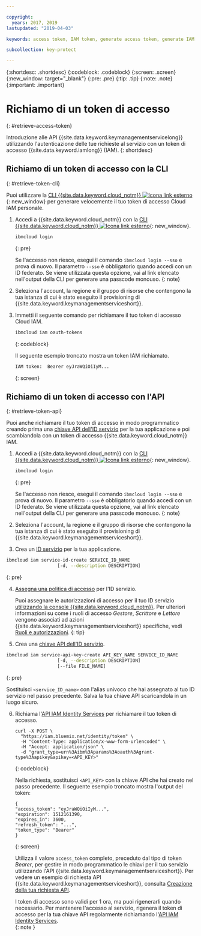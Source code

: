 ```yaml
---

copyright:
  years: 2017, 2019
lastupdated: "2019-04-03"

keywords: access token, IAM token, generate access token, generate IAM token, get access token, get IAM token, IAM token API, IAM token CLI

subcollection: key-protect

---
```


{:shortdesc: .shortdesc}
{:codeblock: .codeblock}
{:screen: .screen}
{:new_window: target="_blank"}
{:pre: .pre}
{:tip: .tip}
{:note: .note}
{:important: .important}

# Richiamo di un token di accesso
{: #retrieve-access-token}

Introduzione alle API {{site.data.keyword.keymanagementservicelong}} utilizzando l'autenticazione delle tue richieste al servizio con un token di accesso {{site.data.keyword.iamlong}} (IAM).
{: shortdesc}

## Richiamo di un token di accesso con la CLI
{: #retrieve-token-cli}

Puoi utilizzare la [CLI {{site.data.keyword.cloud_notm}} ![Icona link esterno](../../icons/launch-glyph.svg "Icona link esterno")](/docs/cli?topic=cloud-cli-ibmcloud-cli){: new_window} per generare velocemente il tuo token di accesso Cloud IAM personale.

1. Accedi a {{site.data.keyword.cloud_notm}} con la [CLI {{site.data.keyword.cloud_notm}} ![Icona link esterno](../../icons/launch-glyph.svg "Icona link esterno")](/docs/cli?topic=cloud-cli-ibmcloud-cli){: new_window}.

    ```sh
    ibmcloud login 
    ```
    {: pre}

    Se l'accesso non riesce, esegui il comando `ibmcloud login --sso` e prova di nuovo. Il parametro `--sso` è obbligatorio quando
accedi con un ID federato. Se viene utilizzata questa opzione, vai al link elencato nell'output della CLI
per generare una passcode monouso.
    {: note}

2. Seleziona l'account, la regione e il gruppo di risorse che contengono la tua istanza di cui è stato eseguito il provisioning di {{site.data.keyword.keymanagementserviceshort}}.

3. Immetti il seguente comando per richiamare il tuo token di accesso Cloud IAM.

    ```sh
    ibmcloud iam oauth-tokens
    ```
    {: codeblock}

    Il seguente esempio troncato mostra un token IAM richiamato.

    ```sh
    IAM token:  Bearer eyJraWQiOiIyM...
    ```
    {: screen}

## Richiamo di un token di accesso con l'API
{: #retrieve-token-api}

Puoi anche richiamare il tuo token di accesso in modo programmatico creando prima una [chiave API dell'ID servizio](/docs/iam?topic=iam-serviceidapikeys) per la tua applicazione e poi scambiandola con un token di accesso {{site.data.keyword.cloud_notm}} IAM.

1. Accedi a {{site.data.keyword.cloud_notm}} con la [CLI {{site.data.keyword.cloud_notm}} ![Icona link esterno](../../icons/launch-glyph.svg "Icona link esterno")](/docs/cli?topic=cloud-cli-ibmcloud-cli){: new_window}.

    ```sh
    ibmcloud login 
    ```
    {: pre}

    Se l'accesso non riesce, esegui il comando `ibmcloud login --sso` e prova di nuovo. Il parametro `--sso` è obbligatorio quando
accedi con un ID federato. Se viene utilizzata questa opzione, vai al link elencato nell'output della CLI
per generare una passcode monouso.
    {: note}

2. Seleziona l'account, la regione e il gruppo di risorse che contengono la tua istanza di cui è stato eseguito il provisioning di {{site.data.keyword.keymanagementserviceshort}}.

3. Crea un [ID servizio](/docs/iam?topic=iam-serviceids#creating-a-service-id) per la tua applicazione.

  ```sh
  ibmcloud iam service-id-create SERVICE_ID_NAME
                     [-d, --description DESCRIPTION]
  ```
  {: pre}

4. [Assegna una politica di accesso](/docs/iam?topic=iam-serviceidpolicy) per l'ID servizio.

    Puoi assegnare le autorizzazioni di accesso per il tuo ID servizio [utilizzando la console {{site.data.keyword.cloud_notm}}](/docs/iam?topic=iam-serviceidpolicy#access_new). Per ulteriori informazioni su come i ruoli di accesso _Gestore_, _Scrittore_ e _Lettore_ vengono associati ad azioni {{site.data.keyword.keymanagementserviceshort}} specifiche, vedi [Ruoli e autorizzazioni](/docs/services/key-protect?topic=key-protect-manage-access#roles).
    {: tip}

5. Crea una [chiave API dell'ID servizio](/docs/iam?topic=iam-serviceidapikeys).

  ```sh
  ibmcloud iam service-api-key-create API_KEY_NAME SERVICE_ID_NAME
                     [-d, --description DESCRIPTION]
                     [--file FILE_NAME]
  ```
  {: pre}

  Sostituisci `<service_ID_name>` con l'alias univoco che hai assegnato al tuo ID servizio nel passo precedente. Salva la tua chiave API scaricandola in un luogo sicuro. 

6. Richiama l'[API IAM Identity Services](https://{DomainName}/apidocs/iam-identity-token-api) per richiamare il tuo token di accesso.

    ```cURL
    curl -X POST \
      "https://iam.bluemix.net/identity/token" \
      -H "Content-Type: application/x-www-form-urlencoded" \
      -H "Accept: application/json" \
      -d "grant_type=urn%3Aibm%3Aparams%3Aoauth%3Agrant-type%3Aapikey&apikey=<API_KEY>"
    ```
    {: codeblock}

    Nella richiesta, sostituisci `<API_KEY>` con la chiave API che hai creato nel passo precedente. Il seguente esempio troncato mostra l'output del token:

    ```
    {
    "access_token": "eyJraWQiOiIyM...",
    "expiration": 1512161390,
    "expires_in": 3600,
    "refresh_token": "...",
    "token_type": "Bearer"
    }
    ```
    {: screen}

    Utilizza il valore `access_token` completo, preceduto dal tipo di token _Bearer_, per gestire in modo programmatico le chiavi per il tuo servizio utilizzando l'API {{site.data.keyword.keymanagementserviceshort}}. Per vedere un esempio di richiesta API {{site.data.keyword.keymanagementserviceshort}}, consulta [Creazione della tua richiesta API](/docs/services/key-protect?topic=key-protect-set-up-api#form-api-request).

    I token di accesso sono validi per 1 ora, ma puoi rigenerarli quando necessario. Per mantenere l'accesso al servizio, rigenera il token di accesso per la tua chiave API regolarmente richiamando l'[API IAM Identity Services](https://{DomainName}/apidocs/iam-identity-token-api).   
    {: note }

    <!--You can also pipe the output to `jq`, and then grab only the `access_token` value `| jq .access_token-->

    <!--You use IBM® Cloud Identity and Access Management (IAM) tokens to make authenticated requests to IBM Watson™ services without embedding service credentials in every call. IAM authentication uses access tokens for authentication, which you acquire by sending a request with an API key.-->
